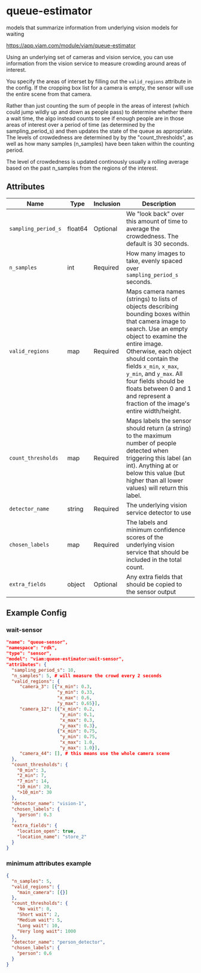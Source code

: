 # queue-estimator
models that summarize information from underlying vision models for waiting

https://app.viam.com/module/viam/queue-estimator

Using an underlying set of cameras and vision service, you can use information from the vision service to measure crowding around areas of interest.

You specify the areas of interset by filling out the `valid_regions` attribute in the config. If the cropping box list for a camera is empty, the sensor will use the entire scene from that camera.

Rather than just counting the sum of people in the areas of interest (which could jump wildly up and down as people pass) to determine whether there a wait time, the algo instead counts to see if enough people are in those areas of interest over a period of time (as determined by the sampling_period_s) and then updates the state of the queue as appropriate. The levels of crowdedness are determined by by the "count_thresholds", as well as how many samples (n_samples) have been taken within the counting period.

The level of crowdedness is updated continously usually a rolling average based on the past n_samples from the regions of the interest.

## Attributes

| Name | Type | Inclusion | Description |
| ---- | ---- | --------- | ----------- |
| `sampling_period_s` | float64 | Optional | We "look back" over this amount of time to average the crowdedness. The default is 30 seconds. |
| `n_samples` | int | Required | How many images to take, evenly spaced over `sampling_period_s` seconds. |
| `valid_regions` | map | Required | Maps camera names (strings) to lists of objects describing bounding boxes within that camera image to search. Use an empty object to examine the entire image.  Otherwise, each object should contain the fields `x_min`, `x_max`, `y_min`, and `y_max`. All four fields should be floats between 0 and 1 and represent a fraction of the image's entire width/height. |
| `count_thresholds` | map | Required | Maps labels the sensor should return (a string) to the maximum number of people detected when triggering this label (an int). Anything at or below this value (but higher than all lower values) will return this label. |
| `detector_name` | string | Required | The underlying vision service detector to use |
| `chosen_labels` | map | Required | The labels and minimum confidence scores of the underlying vision service that should be included in the total count. |
| `extra_fields` | object | Optional | Any extra fields that should be copied to the sensor output |

## Example Config

### wait-sensor
```json
"name": "queue-sensor",
"namespace": "rdk",
"type": "sensor",
"model": "viam:queue-estimator:wait-sensor",
"attributes": {
  "sampling_period_s": 10,
  "n_samples": 5, # will measure the crowd every 2 seconds
  "valid_regions": {
     "camera_3": [{"x_min": 0.3,
                   "y_min": 0.33,
                   "x_max": 0.6,
                   "y_max": 0.65}],
     "camera_12": [{"x_min": 0.2,
                    "y_min": 0.1,
                    "x_max": 0.3,
                    "y_max": 0.3},
                   {"x_min": 0.75,
                    "y_min": 0.75,
                    "x_max": 1.0,
                    "y_max": 1.0}],
     "camera_44": [], # this means use the whole camera scene
  },
  "count_thresholds": {
    "0_min": 3,
    "2_min": 7,
    "7_min": 14,
    "10_min": 20,
    ">10_min": 30
  },
  "detector_name": "vision-1",
  "chosen_labels": {
    "person": 0.3
  },
  "extra_fields": {
    "location_open": true,
    "location_name": "store_2"
  }
}
```

### minimum attributes example
```json
{
  "n_samples": 5,
  "valid_regions": {
    "main_camera": [{}]
  },
  "count_thresholds": {
    "No wait": 0,
    "Short wait": 2,
    "Medium wait": 5,
    "Long wait": 10,
    "Very long wait": 1000
  },
  "detector_name": "person_detector",
  "chosen_labels": {
    "person": 0.6
  }
}
```
